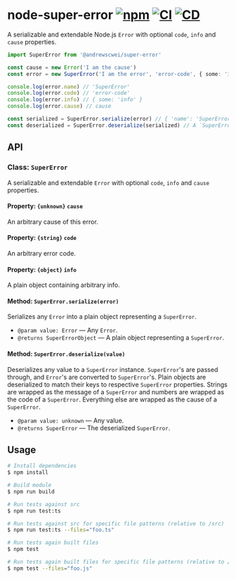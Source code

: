 # node-super-error [![npm](https://img.shields.io/npm/v/@andrewscwei/super-error.svg)](https://www.npmjs.com/package/@andrewscwei/super-error) [![CI](https://github.com/andrewscwei/node-super-error/workflows/CI/badge.svg)](https://github.com/andrewscwei/node-super-error/actions?query=workflow%3ACI) [![CD](https://github.com/andrewscwei/node-super-error/workflows/CD/badge.svg)](https://github.com/andrewscwei/node-super-error/actions?query=workflow%3ACD)

A serializable and extendable Node.js `Error` with optional `code`, `info` and `cause` properties.

```ts
import SuperError from '@andrewscwei/super-error'

const cause = new Error('I am the cause')
const error = new SuperError('I am the error', 'error-code', { some: 'info' }, cause)

console.log(error.name) // 'SuperError'
console.log(error.code) // 'error-code'
console.log(error.info) // { some: 'info' }
console.log(error.cause) // cause

const serialized = SuperError.serialize(error) // { 'name': 'SuperError', 'code': 'error-code', 'info': { 'some': 'info' }, 'cause': { 'name': 'Error', 'message': 'I am the cause' }, 'stack': <error_stack> }
const deserialized = SuperError.deserialize(serialized) // A `SuperError` instance equivalent to the initially created `error`.
```

## API

### Class: `SuperError`

A serializable and extendable `Error` with optional `code`, `info` and `cause` properties.

#### Property: `{unknown}` `cause`

An arbitrary cause of this error.

#### Property: `{string}` `code`

An arbitrary error code.

#### Property: `{object}` `info`

A plain object containing arbitrary info.

#### Method: `SuperError.serialize(error)`

Serializes any `Error` into a plain object representing a `SuperError`.

- `@param value: Error` — Any `Error`.
- `@returns SuperErrorObject` — A plain object representing a `SuperError`.

#### Method: `SuperError.deserialize(value)`

Deserializes any value to a `SuperError` instance. `SuperError`'s are passed through, and `Error`'s are converted to `SuperError`'s. Plain objects are deserialized to match their keys to respective `SuperError` properties. Strings are wrapped as the message of a `SuperError` and numbers are wrapped as the code of a `SuperError`. Everything else are wrapped as the cause of a `SuperError`.

- `@param value: unknown` — Any value.
- `@returns SuperError` — The deserialized `SuperError`.

## Usage

```sh
# Install dependencies
$ npm install

# Build module
$ npm run build

# Run tests against src
$ npm run test:ts

# Run tests against src for specific file patterns (relative to /src)
$ npm run test:ts --files="foo.ts"

# Run tests again built files
$ npm test

# Run tests again built files for specific file patterns (relative to /build)
$ npm test --files="foo.js"
```
